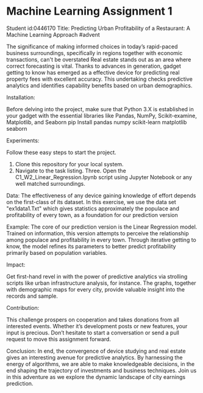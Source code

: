# Machine Learning Assignment 1
Student id:0446170
Title: Predicting Urban Profitability of a Restaurant: A Machine Learning Approach
#advent

The significance of making informed choices in today’s rapid-paced business surroundings, specifically in regions together with economic transactions, can't be overstated Real estate stands out as an area where correct forecasting is vital. Thanks to advances in generation, gadget getting to know has emerged as a effective device for predicting real property fees with excellent accuracy. This undertaking checks predictive analytics and identifies capability benefits based on urban demographics.

Installation:

Before delving into the project, make sure that Python 3.X is established in your gadget with the essential libraries like Pandas, NumPy, Scikit-examine, Matplotlib, and Seaborn
pip Install pandas numpy scikit-learn matplotlib seaborn

Experiments:

Follow these easy steps to start the project.
1. Clone this repository for your local system.
2. Navigate to the task listing.
Three. Open the C1_W2_Linear_Regression.Ipynb script using Jupyter Notebook or any well matched surroundings.

Data:
The effectiveness of any device gaining knowledge of effort depends on the first-class of its dataset. In this exercise, we use the data set "ex1data1.Txt" which gives statistics approximately the populace and profitability of every town, as a foundation for our prediction version

Example:
The core of our prediction version is the Linear Regression model. Trained on information, this version attempts to perceive the relationship among populace and profitability in every town. Through iterative getting to know, the model refines its parameters to better predict profitability primarily based on population variables.

Impact:

Get first-hand revel in with the power of predictive analytics via strolling scripts like urban infrastructure analysis, for instance. The graphs, together with demographic maps for every city, provide valuable insight into the records and sample.

Contribution:

This challenge prospers on cooperation and takes donations from all interested events. Whether it’s development posts or new features, your input is precious. Don’t hesitate to start a conversation or send a pull request to move this assignment forward.

Conclusion:
In end, the convergence of device studying and real estate gives an interesting avenue for predictive analytics. By harnessing the energy of algorithms, we are able to make knowledgeable decisions, in the end shaping the trajectory of investments and business techniques. Join us in this adventure as we explore the dynamic landscape of city earnings prediction.
